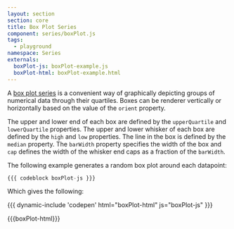 ```yaml
---
layout: section
section: core
title: Box Plot Series
component: series/boxPlot.js
tags:
  - playground
namespace: Series
externals:
  boxPlot-js: boxPlot-example.js
  boxPlot-html: boxPlot-example.html
---
```


A [box plot series](https://en.wikipedia.org/wiki/Box_plot) is a convenient way of graphically depicting groups of
numerical data through their quartiles. Boxes can be renderer vertically or horizontally based on the value of the `orient` property.

The upper and lower end of each box are defined by the `upperQuartile` and `lowerQuartile` properties.
The upper and lower whisker of each box are defined by the `high` and `low` properties.
The line in the box is defined by the `median` property.
The `barWidth` property specifies the width of the box and `cap` defines the width of the whisker end caps as a fraction of the `barWidth`.

The following example generates a random box plot around each datapoint:

```js
{{{ codeblock boxPlot-js }}}
```

Which gives the following:

{{{ dynamic-include 'codepen' html="boxPlot-html" js="boxPlot-js" }}}

{{{boxPlot-html}}}
<script type="text/javascript">
{{{boxPlot-js}}}
</script>
